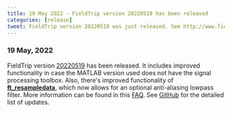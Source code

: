 ```yaml
---
title: 19 May 2022 - FieldTrip version 20220519 has been released
categories: [release]
tweet: FieldTrip version 20220519 was just released. See http://www.fieldtriptoolbox.org/#19-may-2022
---
```


### 19 May, 2022

FieldTrip version [20220519](http://github.com/fieldtrip/fieldtrip/releases/tag/20220519) has been released. It includes improved functionality in case the MATLAB version used does not have the signal processing toolbox. Also, there's improved functionality of **[ft_resampledata](/reference/ft_resampledata)**, which now allows for an optional anti-aliasing lowpass filter. More information can be found in this [FAQ](https://www.fieldtriptoolbox.org/faq/resampling_lowpassfilter).
See [GitHub](https://github.com/fieldtrip/fieldtrip/compare/20220514...20220519) for the detailed list of updates.

